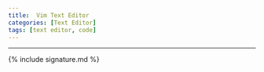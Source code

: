```yaml
---
title:  Vim Text Editor
categories: [Text Editor]
tags: [text editor, code]
---
```




---

{% include signature.md %}